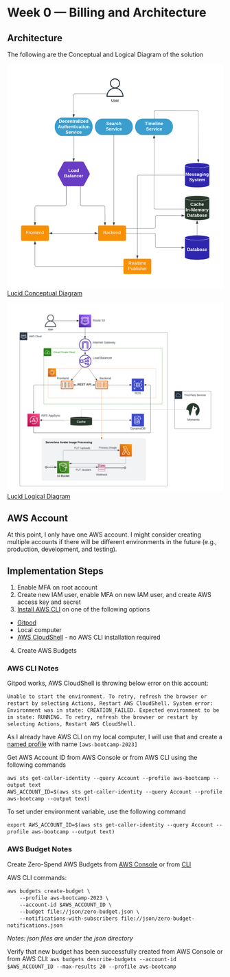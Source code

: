 # Week 0 — Billing and Architecture

## Architecture 

The following are the Conceptual and Logical Diagram of the solution

![Conceptual Diagram](../_docs/assets/cruddur-conceptual-diagram.png)
[Lucid Conceptual Diagram](https://lucid.app/lucidchart/3d5ba386-6e17-448e-9597-6843d1d69621/edit?view_items=rh.x.8d3aRP-%2Crh.xvxYB_jhh%2Crh.x_riO4g1Q%2Crh.xrTAr_h~3%2Crh.x-H0uY95F%2Crh.x~LHdSTHF%2Crh.xL3KAfEJz%2Crh.x2yimzjxx%2Crh.x7hXhkRoF%2Crh.xwLHKUkvr%2Crh.xXBR9NQKv%2Crh.xzB67O2i.%2Crh.xm-58KxDe%2Crh.xMFfQP57l%2Crh.xt1q3jHj8%2Crh.xWQzTnjr6%2Crh.xqU~WqiYF%2Crh.xHsLA0FdF%2Crh.xE9dJPBfH%2Crh.x_FjITTyg%2Crh.xB-tlhMg5%2Crh.x~KCxZeH~%2Crh.x_ND7dH6B%2Crh.xWLZT84AF&invitationId=inv_9478e636-2c5a-44af-be68-dd9f875bbf40)

![Logical Diagram](../_docs/assets/cruddur-logical-diagram.png)
[Lucid Logical Diagram](https://lucid.app/lucidchart/e351bb0e-4222-433e-ba76-c1fc5f9c030d/edit?view_items=Hn.x5GZTecfW%2CGo.x.6uKMGST%2CKr.x6GkGeBW7%2CafaynN467coU%2C_Uayzb4W3vaj%2CHn.xCIQOR9Tg%2CHn.xIU~sil-H%2CHn.xsf5wsShq%2CHn.xNBPUeeHb%2CHn.xuMPmi4Y8%2CHn.x27JZ2BtY%2CHn.xK9-Gvx2z%2CHn.xAVI5rpvL%2CHn.x3e0Xm0_O%2CNn.xFA.2JmrY%2Cco.xSydtyF6x%2CJp.xvy3oSfsV%2CVp.xErEh-4Wj%2Ccq.xeR.wHtG1%2CPq.x4MnQmdtw%2C7q.xWmZIwya9%2CJu.x82jGzJxr%2C0u.x-LNG-q5.%2CtR.xkLGywBDV%2CRR.x8S5yEgwD%2CafayM3ISgDkn%2CafaysRcso-oa%2Cafayi~rGke12%2CafaylxWN4bj~%2Cafay4f~E6.YZ%2CafayYyv.kyx1%2Cafay_Csg-Y5R%2CafayC8xg6dj3%2Cafaykb_zk-99%2Cafay34P.8eCc%2CTKay-hwVxtfn%2C7KaytzzJcKXi%2CMNayvbnvZ_pI%2CrOayinBniQIG%2CFOaywMMESUGc%2CNOayJ1cGONb0%2C5Oayvf0DXrGJ%2CdPaygh374T9X%2CAPayzB8_FHlu%2CRPayybHmJLOS%2C4Pay-EAJcOdl%2CAQay8qYphj3e%2C2SayDiUr7GZK%2C9SayueUtV-Xa%2C~SayWeCoaJNw&invitationId=inv_6854a9af-4dc0-4fdf-b32f-8c70078480f7)


## AWS Account

At this point, I only have one AWS account. I might consider creating multiple accounts if there will be different environments in the future (e.g., production, development, and testing).

## Implementation Steps

1. Enable MFA on root account
2. Create new IAM user, enable MFA on new IAM user, and create AWS access key and secret
3. [Install AWS CLI](https://docs.aws.amazon.com/cli/latest/userguide/getting-started-install.html) on one of the following options
  - [Gitpod](https://gitpod.io/)
  - Local computer
  - [AWS CloudShell](https://aws.amazon.com/cloudshell/) - no AWS CLI installation required
4. Create AWS Budgets

### AWS CLI Notes

Gitpod works, AWS CloudShell is throwing below error on this account:
```
Unable to start the environment. To retry, refresh the browser or restart by selecting Actions, Restart AWS CloudShell. System error: Environment was in state: CREATION_FAILED. Expected environment to be in state: RUNNING. To retry, refresh the browser or restart by selecting Actions, Restart AWS CloudShell.
```
As I already have AWS CLI on my local computer, I will use that and create a [named profile](https://docs.aws.amazon.com/cli/latest/userguide/cli-configure-profiles.html#cli-configure-profiles-create) with name ```[aws-bootcamp-2023]```

Get AWS Account ID from AWS Console or from AWS CLI using the following commands
```
aws sts get-caller-identity --query Account --profile aws-bootcamp --output text
AWS_ACCOUNT_ID=$(aws sts get-caller-identity --query Account --profile aws-bootcamp --output text) 
```
To set under environment variable, use the following command
```
export AWS_ACCOUNT_ID=$(aws sts get-caller-identity --query Account --profile aws-bootcamp --output text) 
```

### AWS Budget Notes

Create Zero-Spend AWS Budgets from [AWS Console](https://docs.aws.amazon.com/cost-management/latest/userguide/budgets-create.html) or from [CLI](https://docs.aws.amazon.com/cli/latest/reference/budgets/describe-budgets.html#examples)

AWS CLI commands:
```
aws budgets create-budget \
    --profile aws-bootcamp-2023 \
	--account-id $AWS_ACCOUNT_ID \
    --budget file://json/zero-budget.json \
    --notifications-with-subscribers file://json/zero-budget-notifications.json
```

_Notes: json files are under the json directory_

Verify that new budget has been successfully created from AWS Console or from AWS CLI: ```aws budgets describe-budgets --account-id $AWS_ACCOUNT_ID --max-results 20 --profile aws-bootcamp```

